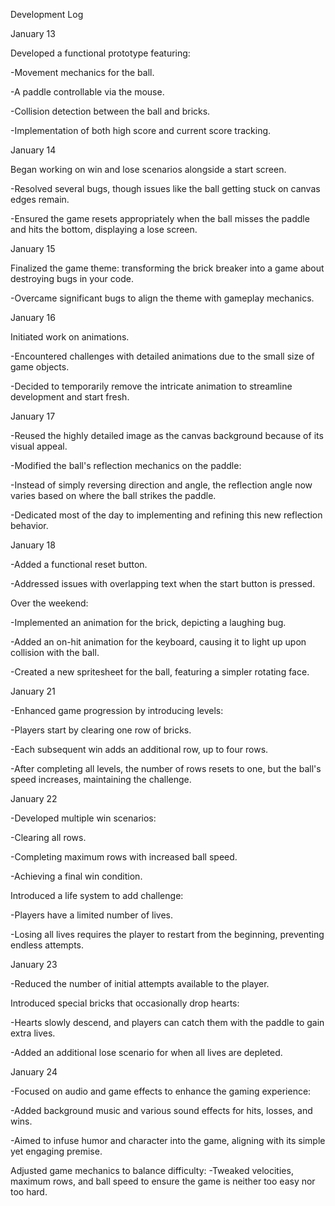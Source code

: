 Development Log

January 13

Developed a functional prototype featuring:

-Movement mechanics for the ball.

-A paddle controllable via the mouse.

-Collision detection between the ball and bricks.

-Implementation of both high score and current score tracking.

January 14

Began working on win and lose scenarios alongside a start screen.

-Resolved several bugs, though issues like the ball getting stuck on canvas edges remain.

-Ensured the game resets appropriately when the ball misses the paddle and hits the bottom, displaying a lose screen.

January 15

Finalized the game theme: transforming the brick breaker into a game about destroying bugs in your code.

-Overcame significant bugs to align the theme with gameplay mechanics.

January 16

Initiated work on animations.

-Encountered challenges with detailed animations due to the small size of game objects.

-Decided to temporarily remove the intricate animation to streamline development and start fresh.

January 17

-Reused the highly detailed image as the canvas background because of its visual appeal.

-Modified the ball's reflection mechanics on the paddle:

-Instead of simply reversing direction and angle, the reflection angle now varies based on where the ball strikes the paddle.

-Dedicated most of the day to implementing and refining this new reflection behavior.

January 18

-Added a functional reset button.

-Addressed issues with overlapping text when the start button is pressed.

Over the weekend:

-Implemented an animation for the brick, depicting a laughing bug.

-Added an on-hit animation for the keyboard, causing it to light up upon collision with the ball.

-Created a new spritesheet for the ball, featuring a simpler rotating face.

January 21

-Enhanced game progression by introducing levels:

-Players start by clearing one row of bricks.

-Each subsequent win adds an additional row, up to four rows.

-After completing all levels, the number of rows resets to one, but the ball's speed increases, maintaining the challenge.

January 22

-Developed multiple win scenarios:

-Clearing all rows.

-Completing maximum rows with increased ball speed.

-Achieving a final win condition.

Introduced a life system to add challenge:

-Players have a limited number of lives.

-Losing all lives requires the player to restart from the beginning, preventing endless attempts.

January 23

-Reduced the number of initial attempts available to the player.

Introduced special bricks that occasionally drop hearts:

-Hearts slowly descend, and players can catch them with the paddle to gain extra lives.

-Added an additional lose scenario for when all lives are depleted.

January 24

-Focused on audio and game effects to enhance the gaming experience:

-Added background music and various sound effects for hits, losses, and wins.

-Aimed to infuse humor and character into the game, aligning with its simple yet engaging premise.

Adjusted game mechanics to balance difficulty:
-Tweaked velocities, maximum rows, and ball speed to ensure the game is neither too easy nor too hard.
